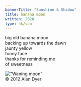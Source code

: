 ```yaml
---
bannerTitle: "Sunshine & Shadow" 
title: banana moon 
written: 2020
type: hk/sun
---
```


big old banana moon  
backing up towards the dawn  
jaunty yellow  
funny face  
thanks for reminding me  
of sweetness

!["Waning moon"](/images/bucket/oldmoon.jpg "old moon")  
&copy; 2012 Alan Dyer
